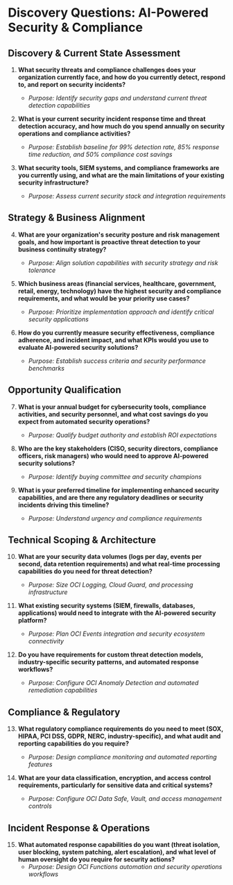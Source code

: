 # Discovery Questions: AI-Powered Security & Compliance

## Discovery & Current State Assessment

1. **What security threats and compliance challenges does your organization currently face, and how do you currently detect, respond to, and report on security incidents?**
   - *Purpose: Identify security gaps and understand current threat detection capabilities*

2. **What is your current security incident response time and threat detection accuracy, and how much do you spend annually on security operations and compliance activities?**
   - *Purpose: Establish baseline for 99% detection rate, 85% response time reduction, and 50% compliance cost savings*

3. **What security tools, SIEM systems, and compliance frameworks are you currently using, and what are the main limitations of your existing security infrastructure?**
   - *Purpose: Assess current security stack and integration requirements*

## Strategy & Business Alignment

4. **What are your organization's security posture and risk management goals, and how important is proactive threat detection to your business continuity strategy?**
   - *Purpose: Align solution capabilities with security strategy and risk tolerance*

5. **Which business areas (financial services, healthcare, government, retail, energy, technology) have the highest security and compliance requirements, and what would be your priority use cases?**
   - *Purpose: Prioritize implementation approach and identify critical security applications*

6. **How do you currently measure security effectiveness, compliance adherence, and incident impact, and what KPIs would you use to evaluate AI-powered security solutions?**
   - *Purpose: Establish success criteria and security performance benchmarks*

## Opportunity Qualification

7. **What is your annual budget for cybersecurity tools, compliance activities, and security personnel, and what cost savings do you expect from automated security operations?**
   - *Purpose: Qualify budget authority and establish ROI expectations*

8. **Who are the key stakeholders (CISO, security directors, compliance officers, risk managers) who would need to approve AI-powered security solutions?**
   - *Purpose: Identify buying committee and security champions*

9. **What is your preferred timeline for implementing enhanced security capabilities, and are there any regulatory deadlines or security incidents driving this timeline?**
   - *Purpose: Understand urgency and compliance requirements*

## Technical Scoping & Architecture

10. **What are your security data volumes (logs per day, events per second, data retention requirements) and what real-time processing capabilities do you need for threat detection?**
    - *Purpose: Size OCI Logging, Cloud Guard, and processing infrastructure*

11. **What existing security systems (SIEM, firewalls, databases, applications) would need to integrate with the AI-powered security platform?**
    - *Purpose: Plan OCI Events integration and security ecosystem connectivity*

12. **Do you have requirements for custom threat detection models, industry-specific security patterns, and automated response workflows?**
    - *Purpose: Configure OCI Anomaly Detection and automated remediation capabilities*

## Compliance & Regulatory

13. **What regulatory compliance requirements do you need to meet (SOX, HIPAA, PCI DSS, GDPR, NERC, industry-specific), and what audit and reporting capabilities do you require?**
    - *Purpose: Design compliance monitoring and automated reporting features*

14. **What are your data classification, encryption, and access control requirements, particularly for sensitive data and critical systems?**
    - *Purpose: Configure OCI Data Safe, Vault, and access management controls*

## Incident Response & Operations

15. **What automated response capabilities do you want (threat isolation, user blocking, system patching, alert escalation), and what level of human oversight do you require for security actions?**
    - *Purpose: Design OCI Functions automation and security operations workflows*